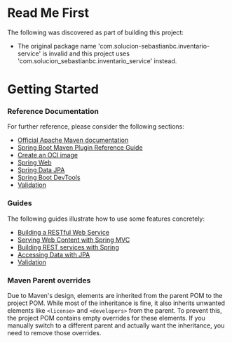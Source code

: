 # Read Me First
The following was discovered as part of building this project:

* The original package name 'com.solucion-sebastianbc.inventario-service' is invalid and this project uses 'com.solucion_sebastianbc.inventario_service' instead.

# Getting Started

### Reference Documentation
For further reference, please consider the following sections:

* [Official Apache Maven documentation](https://maven.apache.org/guides/index.html)
* [Spring Boot Maven Plugin Reference Guide](https://docs.spring.io/spring-boot/3.4.5/maven-plugin)
* [Create an OCI image](https://docs.spring.io/spring-boot/3.4.5/maven-plugin/build-image.html)
* [Spring Web](https://docs.spring.io/spring-boot/3.4.5/reference/web/servlet.html)
* [Spring Data JPA](https://docs.spring.io/spring-boot/3.4.5/reference/data/sql.html#data.sql.jpa-and-spring-data)
* [Spring Boot DevTools](https://docs.spring.io/spring-boot/3.4.5/reference/using/devtools.html)
* [Validation](https://docs.spring.io/spring-boot/3.4.5/reference/io/validation.html)

### Guides
The following guides illustrate how to use some features concretely:

* [Building a RESTful Web Service](https://spring.io/guides/gs/rest-service/)
* [Serving Web Content with Spring MVC](https://spring.io/guides/gs/serving-web-content/)
* [Building REST services with Spring](https://spring.io/guides/tutorials/rest/)
* [Accessing Data with JPA](https://spring.io/guides/gs/accessing-data-jpa/)
* [Validation](https://spring.io/guides/gs/validating-form-input/)

### Maven Parent overrides

Due to Maven's design, elements are inherited from the parent POM to the project POM.
While most of the inheritance is fine, it also inherits unwanted elements like `<license>` and `<developers>` from the parent.
To prevent this, the project POM contains empty overrides for these elements.
If you manually switch to a different parent and actually want the inheritance, you need to remove those overrides.

